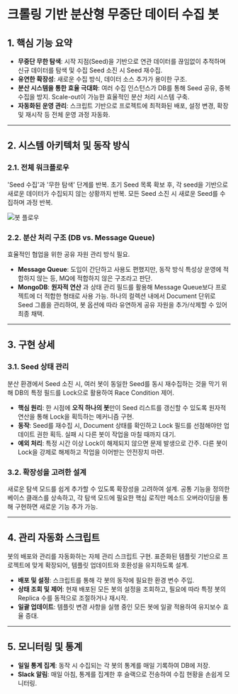 # 크롤링 기반 분산형 무중단 데이터 수집 봇

## 1\. 핵심 기능 요약

- **무중단 무한 탐색**: 시작 지점(Seed)을 기반으로 연관 데이터를 끊임없이 추적하며 신규 데이터를 탐색 및 수집 Seed 소진 시 Seed 재수집.
- **유연한 확장성**: 새로운 수집 방식, 데이터 소스 추가가 용이한 구조.
- **분산 시스템을 통한 효율 극대화**: 여러 수집 인스턴스가 DB를 통해 Seed 공유, 중복 수집을 방지. Scale-out이 가능한 효율적인 분산 처리 시스템 구축.
- **자동화된 운영 관리**: 스크립트 기반으로 프로젝트에 최적화된 배포, 설정 변경, 확장 및 재시작 등 전체 운영 과정 자동화.

-----

## 2\. 시스템 아키텍처 및 동작 방식

### 2.1. 전체 워크플로우

'Seed 수집'과 '무한 탐색' 단계를 반복.
초기 Seed 목록 확보 후, 각 seed을 기반으로 새로운 데이터가 수집되지 않는 상황까지 반복.
모든 Seed 소진 시 새로운 Seed를 수집하며 과정 반복.

![봇 플로우](crawling-bot-flow.png)

### 2.2. 분산 처리 구조 (DB vs. Message Queue)

효율적인 협업을 위한 공유 자원 관리 방식 필요.

  - **Message Queue**: 도입이 간단하고 사용도 편했지만, 동작 방식 특성상 운영에 적합하지 않는 등, MQ에 적합하지 않은 구조라고 판단.
  - **MongoDB**: **원자적 연산** 과 상태 관리 필드를 활용해 Message Queue보다 프로젝트에 더 적합한 형태로 사용 가능. 하나의 컬렉션 내에서 Document 단위로 Seed 그룹을 관리하여, 봇 옵션에 따라 유연하게 공유 자원을 추가/삭제할 수 있어 최종 채택.

-----

## 3. 구현 상세

### 3.1. Seed 상태 관리

분산 환경에서 Seed 소진 시, 여러 봇이 동일한 Seed를 동시 재수집하는 것을 막기 위해 DB의 특정 필드를 Lock으로 활용하여 Race Condition 제어.

- **핵심 원리**: 한 시점에 **오직 하나의 봇**만이 Seed 리스트를 갱신할 수 있도록 원자적 연산을 통해 Lock을 획득하는 메커니즘 구현.
- **동작**: Seed를 재수집 시, Document 상태를 확인하고 Lock 필드를 선점해야만 업데이트 권한 획득. 실패 시 다른 봇이 작업을 마칠 때까지 대기.
- **예외 처리**: 특정 시간 이상 Lock이 해제되지 않으면 문제 발생으로 간주. 다른 봇이 Lock을 강제로 해제하고 작업을 이어받는 안전장치 마련.

### 3.2. 확장성을 고려한 설계

새로운 탐색 모드를 쉽게 추가할 수 있도록 확장성을 고려하여 설계.
공통 기능을 정의한 베이스 클래스를 상속하고, 각 탐색 모드에 필요한 핵심 로직만 메소드 오버라이딩을 통해 구현하면 새로운 기능 추가 가능.

-----

## 4. 관리 자동화 스크립트

봇의 배포와 관리를 자동화하는 자체 관리 스크립트 구현.
표준화된 템플릿 기반으로 프로젝트에 맞게 확장되어, 템플릿 업데이트와 호환성을 유지하도록 설계.

- **배포 및 설정**: 스크립트를 통해 각 봇의 동작에 필요한 환경 변수 주입.
- **상태 조회 및 제어**: 현재 배포된 모든 봇의 설정을 조회하고, 필요에 따라 특정 봇의 Replica 수를 동적으로 조절하거나 재시작.
- **일괄 업데이트**: 템플릿 변경 사항을 실행 중인 모든 봇에 일괄 적용하여 유지보수 효율 증대.

-----

## 5. 모니터링 및 통계

- **일일 통계 집계**: 동작 시 수집되는 각 봇의 통계를 매일 기록하여 DB에 저장.
- **Slack 알림**: 매일 아침, 통계를 집계한 후 슬랙으로 전송하여 수집 현황을 손쉽게 모니터링.
